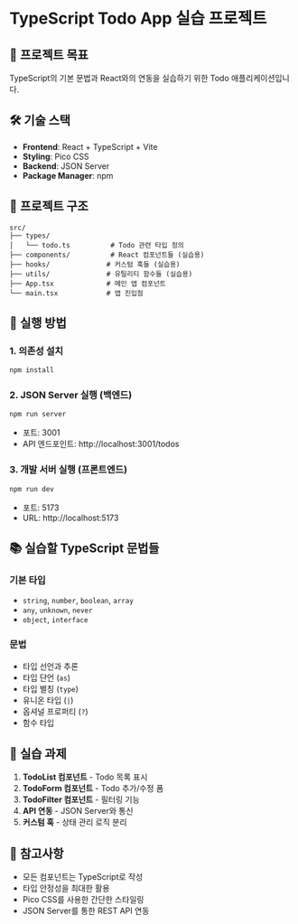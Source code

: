 # TypeScript Todo App 실습 프로젝트

## 🎯 프로젝트 목표

TypeScript의 기본 문법과 React와의 연동을 실습하기 위한 Todo 애플리케이션입니다.

## 🛠️ 기술 스택

-   **Frontend**: React + TypeScript + Vite
-   **Styling**: Pico CSS
-   **Backend**: JSON Server
-   **Package Manager**: npm

## 📁 프로젝트 구조

```
src/
├── types/
│   └── todo.ts          # Todo 관련 타입 정의
├── components/          # React 컴포넌트들 (실습용)
├── hooks/              # 커스텀 훅들 (실습용)
├── utils/              # 유틸리티 함수들 (실습용)
├── App.tsx             # 메인 앱 컴포넌트
└── main.tsx            # 앱 진입점
```

## 🚀 실행 방법

### 1. 의존성 설치

```bash
npm install
```

### 2. JSON Server 실행 (백엔드)

```bash
npm run server
```

-   포트: 3001
-   API 엔드포인트: http://localhost:3001/todos

### 3. 개발 서버 실행 (프론트엔드)

```bash
npm run dev
```

-   포트: 5173
-   URL: http://localhost:5173

## 📚 실습할 TypeScript 문법들

### 기본 타입

-   `string`, `number`, `boolean`, `array`
-   `any`, `unknown`, `never`
-   `object`, `interface`

### 문법

-   타입 선언과 추론
-   타입 단언 (`as`)
-   타입 별칭 (`type`)
-   유니온 타입 (`|`)
-   옵셔널 프로퍼티 (`?`)
-   함수 타입

## 🎯 실습 과제

1. **TodoList 컴포넌트** - Todo 목록 표시
2. **TodoForm 컴포넌트** - Todo 추가/수정 폼
3. **TodoFilter 컴포넌트** - 필터링 기능
4. **API 연동** - JSON Server와 통신
5. **커스텀 훅** - 상태 관리 로직 분리

## 📝 참고사항

-   모든 컴포넌트는 TypeScript로 작성
-   타입 안정성을 최대한 활용
-   Pico CSS를 사용한 간단한 스타일링
-   JSON Server를 통한 REST API 연동
